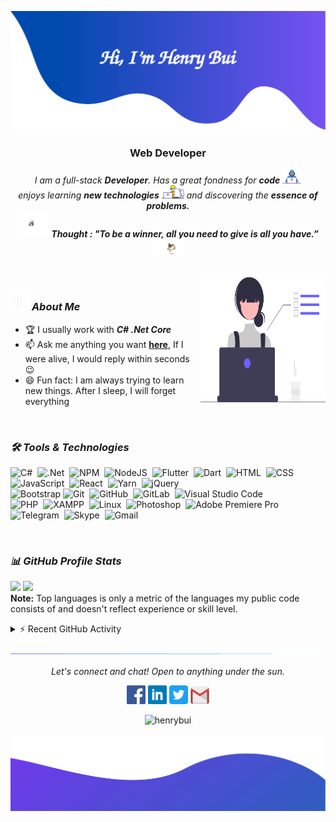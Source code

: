 ![alt text](./images/header.svg)

<h3 align="center">Web Developer</h3>

<p align="center">
  <em>
    I am a full-stack <b>Developer</b>. Has a great fondness for <b>code</b> <img src="./images/Developer.gif" width="30px">
    <br>enjoys learning <b>new technologies</b> <img src="./images/Designer.gif" width="36px"> and discovering the <b>essence of problems.</b>
  </em> 
  <br>
  <img src="./images/dog_2.gif" width="50" /> <b><i align="center">Thought : "To be a winner, all you need to give is all you have.”</i></b> <img src="./images/dog_1.gif" width="50" />
</p>

<br>

<img align="right" width=200px height=200px alt="side_sticker" src="./images/profile_dev.svg" />

### <img src="./images/stats.gif" width="30px"> ***About Me***

* 🏆 I usually work with ***C# .Net Core***
* 📫 Ask me anything you want [**here**](https://github.com/hainam-dev/hainam-dev/issues), If I were alive, I would reply within seconds 😉
* 😄 Fun fact: I am always trying to learn new things. After I sleep, I will forget everything

<br>

### ***🛠 Tools & Technologies***

![C#](https://img.shields.io/badge/-C%23-05122A?style=flat&logo=c%23)&nbsp;
![.Net](https://img.shields.io/badge/-.Net-05122A?style=flat&logo=.net)&nbsp;
![NPM](https://img.shields.io/badge/-NPM-05122A?style=flat&logo=npm)&nbsp;
![NodeJS](https://img.shields.io/badge/-NodeJS-05122A?style=flat&logo=node.js)&nbsp;
![Flutter](https://img.shields.io/badge/-Flutter-05122A?style=flat&logo=flutter&logoColor=)&nbsp;
![Dart](https://img.shields.io/badge/-Dart-05122A?style=flat&logo=dart)&nbsp;
![HTML](https://img.shields.io/badge/-HTML-05122A?style=flat&logo=HTML5)&nbsp;
![CSS](https://img.shields.io/badge/-CSS-05122A?style=flat&logo=CSS3&logoColor=1572B6)&nbsp;
![JavaScript](https://img.shields.io/badge/-JavaScript-05122A?style=flat&logo=javascript)&nbsp;
![React](https://img.shields.io/badge/-React-05122A?style=flat&logo=react)&nbsp;
![Yarn](https://img.shields.io/badge/-Yarn-05122A?style=flat&logo=yarn)&nbsp;
![jQuery](https://img.shields.io/badge/-jQuery-05122A?style=flat&logo=jquery)&nbsp;\
![Bootstrap](https://img.shields.io/badge/-Bootstrap-05122A?style=flat&logo=bootstrap&logoColor=563D7C)
![Git](https://img.shields.io/badge/-Git-05122A?style=flat&logo=git)&nbsp;
![GitHub](https://img.shields.io/badge/-GitHub-05122A?style=flat&logo=github)&nbsp;
![GitLab](https://img.shields.io/badge/-GitLab-05122A?style=flat&logo=gitlab)&nbsp;
![Visual Studio Code](https://img.shields.io/badge/-Visual%20Studio%20Code-05122A?style=flat&logo=visual-studio-code&logoColor=007ACC)&nbsp;\
![PHP](https://img.shields.io/badge/-PHP-05122A?style=flat&logo=php)&nbsp;
![XAMPP](https://img.shields.io/badge/-XAMPP-05122A?style=flat&logo=xampp)&nbsp;
![Linux](https://img.shields.io/badge/-Linux-05122A?style=flat&logo=linux)&nbsp;
![Photoshop](https://img.shields.io/badge/-Photoshop-05122A?style=flat&logo=adobe-photoshop)&nbsp;
![Adobe Premiere Pro](https://img.shields.io/badge/-Adobe%20Premiere%20Pro-05122A?style=flat&logo=adobepremierepro)&nbsp;\
![Telegram](https://img.shields.io/badge/-Telegram-05122A?style=flat&logo=telegram)&nbsp;
![Skype](https://img.shields.io/badge/-Skype-05122A?style=flat&logo=skype)&nbsp;
![Gmail](https://img.shields.io/badge/-Gmail-05122A?style=flat&logo=gmail)&nbsp;

<br>

### ***📊 GitHub Profile Stats***

<p align="left">
  <img height="190em" src="https://github-readme-stats-eight-theta.vercel.app/api?username=hainam-dev&show_icons=true&count_private=true&theme=react&hide_border=true&bg_color=1F222E&title_color=F85D7F&icon_color=F8D866"/>
  <img height="190em" src="https://github-readme-stats-eight-theta.vercel.app/api/top-langs/?username=hainam-dev&layout=compact&langs_count=8&theme=react&hide_border=true&bg_color=1F222E&title_color=F85D7F&icon_color=F8D866"/>
<br>
<b>Note:</b> Top languages is only a metric of the languages my public code consists of and doesn't reflect experience or skill level.
</p>

<details>
  <summary>⚡ Recent GitHub Activity</summary>
  <br>
   <img alt="Yashita's Activity Graph" src="https://activity-graph.herokuapp.com/graph?username=hainam-dev&custom_title=henrybui's%20Contribution%20Graph&bg_color=1F222E&color=F8D866&line=F85D7F&point=FFFFFF&hide_border=true" />
  <br/>
</details>

![divider](./images/divider.gif)

<p align="center">
  <i>Let's connect and chat! Open to anything under the sun.</i>

  <p align="center">
    	<code><a href="https://www.facebook.com/nguyenary/"><img width="30px" src="./images/facebook.png" title="Facebook"/></a></code>
	<code><a href="https://www.linkedin.com/in/nguyenary"><img width="30px" src="./images/linkedin.png" title="Linkedin"/></a></code>
	<code><a href="https://twitter.com/nguyen_ary"><img width="30px" src="./images/twitter.png" title="Twitter"/></a></code>
	<code><a href="mailto:nguyenary14@gmail.com"><img width="30px" src="./images/gmail.png" title="Gmail"/></a></code>
  </p>

  <p align="center">
      <img src="https://komarev.com/ghpvc/?username=hainam-dev&label=Profile+Views" alt="henrybui" />
  </p>
</p>

![alt text](./images/footer.svg)

